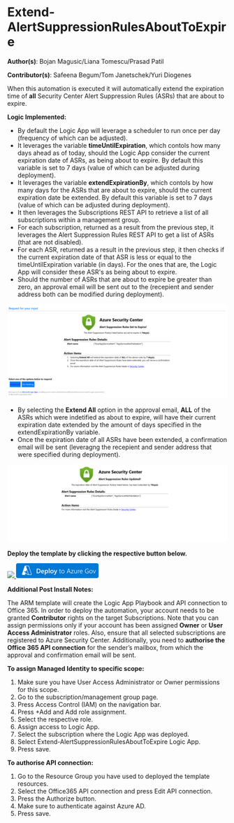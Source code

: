 # Extend-AlertSuppressionRulesAboutToExpire

**Author(s)**: Bojan Magusic/Liana Tomescu/Prasad Patil

**Contributor(s)**: Safeena Begum/Tom Janetschek/Yuri Diogenes

When this automation is executed it will automatically extend the expiration time of **all** Security Center Alert Suppression Rules (ASRs) that are about to expire.

**Logic Implemented:**

* By default the Logic App will leverage a scheduler to run once per day (frequency of which can be adjusted).
* It leverages the variable **timeUntilExpiration**, which contols how many days ahead as of today, should the Logic App consider the current expiration date of ASRs, as being about to expire. By default this variable is set to 7 days (value of which can be adjusted during deployment).
* It leverages the variable **extendExpirationBy**, which contols by how many days for the ASRs that are about to expire, should the current expiration date be extended. By default this variable is set to 7 days (value of which can be adjusted during deployment).
* It then leverages the Subscriptions REST API to retrieve a list of all subscriptions within a management group.
* For each subscription, returned as a result from the previous step, it leverages the Alert Suppression Rules REST API to get a list of ASRs (that are not disabled).
* For each ASR, returned as a result in the previous step, it then checks if the current expiration date of that ASR is less or equal to the timeUntilExpiration variable (in days). For the ones that are, the Logic App will consider these ASR's as being about to expire.
* Should the number of ASRs that are about to expire be greater than zero, an approval email will be sent out to the (recepient and sender address both can be modified during deployment).  

![Approval Email](./images/approvalEmail.PNG)

* By selecting the **Extend All** option in the approval email, **ALL** of the ASRs which were indetified as about to expire, will have their current expiration date extended by the amount of days specified in the extendExpirationBy variable.  
* Once the expiration date of all ASRs have been extended, a confirmation email will be sent (leveragng the recepient and sender address that were specified during deployment).

![Confirmation Email](./images/confirmationEmail.PNG)

**Deploy the template by clicking the respective button below.**

<a href="https://portal.azure.com/#create/Microsoft.Template/uri/https%3A%2F%2Fraw.githubusercontent.com%2FAzure%2FAzure-Security-Center%2Fmain%2FWorkflow%2520automation%2FExtend-AlertSuppressionRulesAboutToExpire%2Fazuredeploy.json" target="_blank">
    <img src="https://aka.ms/deploytoazurebutton"/>
</a>
<a href="https://portal.azure.us/#create/Microsoft.Template/uri/https%3A%2F%2Fraw.githubusercontent.com%2FAzure%2FAzure-Security-Center%2Fmain%2FWorkflow%2520automation%2FExtend-AlertSuppressionRulesAboutToExpire%2Fazuredeploy.json" target="_blank">
<img src="https://raw.githubusercontent.com/Azure/azure-quickstart-templates/master/1-CONTRIBUTION-GUIDE/images/deploytoazuregov.png"/>
</a>


**Additional Post Install Notes:**

The ARM template will create the Logic App Playbook and API connection to Office 365. In order to deploy the automation, your account needs to be granted **Contributor** rights on the target Subscriptions. Note that you can assign permissions only if your account has been assigned **Owner** or **User Access Administrator** roles. Also, ensure that all selected subscriptions are registered to Azure Security Center. Additionally, you need to **authorise the Office 365 API connection** for the sender’s mailbox, from which the approval and confirmation email will be sent.

**To assign Managed Identity to specific scope:**

1. Make sure you have User Access Administrator or Owner permissions for this scope.
2. Go to the subscription/management group page.
3. Press Access Control (IAM) on the navigation bar.
4. Press +Add and Add role assignment.
5. Select the respective role.
6. Assign access to Logic App.
7. Select the subscription where the Logic App was deployed.
8. Select Extend-AlertSuppressionRulesAboutToExpire Logic App.
9. Press save.

**To authorise API connection:**

1. Go to the Resource Group you have used to deployed the template resources.
2. Select the Office365 API connection and press Edit API connection.
3. Press the Authorize button.
4. Make sure to authenticate against Azure AD.
5. Press save.

